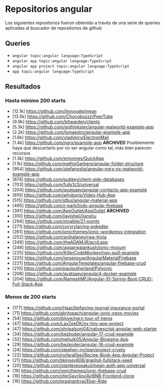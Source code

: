 # Repositorios angular
Los siguientes repositorios fueron obtenido a través de una serie de queries aplicadas al buscador de repositorios de github
## Queries
- `angular topic:angular language:TypeScript`
- `angular app topic:angular language:TypeScript`
- `angular app project topic:angular language:TypeScript`
- `app topic:angular language:TypeScript`
## Resultados
### Hasta mínimo 200 starts
- \[12.1k] https://github.com/linnovate/mean
- \[13.5k] https://github.com/Chocobozzz/PeerTube
- \[9.9k] https://github.com/bitwarden/clients
- \[5.3k] https://github.com/gothinkster/angular-realworld-example-app
- \[2.2k] https://github.com/Ismaestro/angular-example-app
- \[1.6k] https://github.com/vladimiry/ElectronMail
- \[1.4k] https://github.com/ngrx/example-app **ARCHIVED** Posiblemente haya que descartarlo por no ser angular como tal, más bien parecen recursos
- \[1.3k] https://github.com/emonney/QuickApp
- \[1.1k] https://github.com/mathisGarberg/angular-folder-structure
- \[954] https://github.com/stefanoslig/angular-ngrx-nx-realworld-example-app
- \[874] https://github.com/pubkey/client-side-databases
- \[703] https://github.com/fulls1z3/universal
- \[204] https://github.com/avatsaev/angular-contacts-app-example
- \[610] https://github.com/whyboris/Video-Hub-App
- \[515] https://github.com/stbui/angular-material-app
- \[495] https://github.com/r-park/todo-angular-firebase
- \[391] https://github.com/AppOutlet/AppOutlet **ARCHIVED**
- \[310] https://github.com/jiayisheji/jianshu
- \[294] https://github.com/mraible/21-points
- \[271] https://github.com/coryrylan/ng-pokedex
- \[261] https://github.com/ionicthemes/ionic-wordpress-integration
- \[252] https://github.com/anihalaney/rwa-trivia
- \[248] https://github.com/theADAMJR/acrd.app
- \[248] https://github.com/aggarwalankush/ionic-mosum
- \[225] https://github.com/KillerCodeMonkey/ngx-quill-example
- \[225] https://github.com/jeroenouw/AngularMaterialFirebase
- \[221] https://github.com/AngularTemplates/angular-firebase-crud
- \[210] https://github.com/paulsutherland/Polyonic
- \[208] https://github.com/avatsaev/angular4-docker-example
- \[204] https://github.com/RameshMF/Angular-10-Spring-Boot-CRUD-Full-Stack-App
### Menos de 200 starts
- \[177] https://github.com/HaasStefan/ng-journal-insurance-portal
- \[71] https://github.com/abritopach/angular-ionic-ngxs-movies
- \[54] https://github.com/blove/ngrx-tour-of-heros
- \[47] https://github.com/LayZeeDK/nx-tiny-app-project
- \[47] https://github.com/shripalsoni04/nativescript-angular-web-starter
- \[34] https://github.com/bezkoder/angular-17-crud-example
- \[32] https://github.com/mehulk05/Angular-Blogging-App
- \[29] https://github.com/bezkoder/angular-16-crud-example
- \[24] https://github.com/stephen-mclean/project-crypto
- \[22] https://github.com/nofaralfasi/Recipe-Book-App-Angular-Project
- \[21] https://github.com/bkinsey808/graphql-fullstack-seed
- \[20] https://github.com/stanleyeosakul/mean-auth-app-universal
- \[19] https://github.com/ionicthemes/ionic-firebase-crud
- \[19] https://github.com/oferGavrilov/AirBNB-Frontend-clone
- \[19] https://github.com/prashantrrai/Eber-Ride